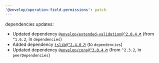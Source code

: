 ```yaml
---
'@envelop/operation-field-permissions': patch
---
```

dependencies updates:
  - Updated dependency [`@envelop/extended-validation@^2.0.4` ↗︎](https://www.npmjs.com/package/@envelop/extended-validation/v/2.0.4) (from `^1.6.2`, in `dependencies`)
  - Added dependency [`tslib@^2.4.0` ↗︎](https://www.npmjs.com/package/tslib/v/2.4.0) (to `dependencies`)
  - Updated dependency [`@envelop/core@^3.0.4` ↗︎](https://www.npmjs.com/package/@envelop/core/v/3.0.4) (from `^2.3.2`, in `peerDependencies`)
